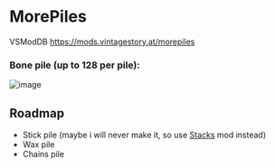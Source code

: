 # MorePiles

VSModDB https://mods.vintagestory.at/morepiles

### Bone pile (up to 128 per pile):

![image](https://user-images.githubusercontent.com/69315569/126160730-b61b720a-bf05-4809-b88b-b2368196e101.png)

## Roadmap
- Stick pile (maybe i will never make it, so use [Stacks](https://mods.vintagestory.at/show/mod/271) mod instead)
- Wax pile
- Chains pile
